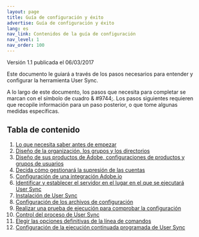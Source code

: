 ```yaml
---
layout: page
title: Guía de configuración y éxito
advertise: Guía de configuración y éxito
lang: es
nav_link: Contenidos de la guía de configuración
nav_level: 1
nav_order: 100
---
```


Versión 1.1 publicada el 06/03/2017

Este documento le guiará a través de los pasos necesarios para entender y configurar la herramienta User Sync.

A lo largo de este documento, los pasos que necesita para completar se marcan con el símbolo de cuadro & #9744;. Los pasos siguientes requieren que recopile información para un paso posterior, o que tome algunas medidas específicas.

## Tabla de contenido

1. [Lo que necesita saber antes de empezar](before_you_start.md)
2. [Diseño de la organización, los grupos y los directorios](layout_orgs.md)
3. [Diseño de sus productos de Adobe, configuraciones de productos y grupos de usuarios](layout_products.md)
4. [Decida cómo gestionará la supresión de las cuentas](decide_deletion_policy.md)
5. [Configuración de una integración Adobe.io](setup_adobeio.md)
6. [Identificar y establecer el servidor en el lugar en el que se ejecutará User Sync](identify_server.md)
7. [Instalación de User Sync](install_sync.md)
8. [Configuración de los archivos de configuración](setup_config_files.md)
9. [Realizar una prueba de ejecución para comprobar la configuración](test_run.md)
10. [Control del proceso de User Sync](monitoring.md)
11. [Elegir las opciones definitivas de la línea de comandos](command_line_options.md)
12. [Configuración de la ejecución continuada programada de User Sync](scheduling.md)

